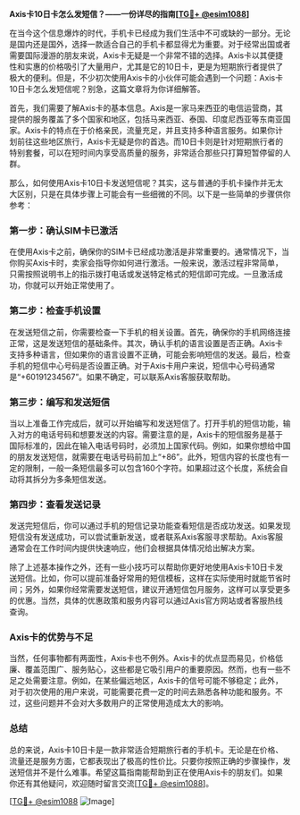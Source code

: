 **Axis卡10日卡怎么发短信？——一份详尽的指南[[TG💪+ @esim1088](https://t.me/s/esim1088)]**

在当今这个信息爆炸的时代，手机卡已经成为我们生活中不可或缺的一部分。无论是国内还是国外，选择一款适合自己的手机卡都显得尤为重要。对于经常出国或者需要国际漫游的朋友来说，Axis卡无疑是一个非常不错的选择。Axis卡以其便捷性和实惠的价格吸引了大量用户，尤其是它的10日卡，更是为短期旅行者提供了极大的便利。但是，不少初次使用Axis卡的小伙伴可能会遇到一个问题：Axis卡10日卡怎么发短信呢？别急，这篇文章将为你详细解答。

首先，我们需要了解Axis卡的基本信息。Axis是一家马来西亚的电信运营商，其提供的服务覆盖了多个国家和地区，包括马来西亚、泰国、印度尼西亚等东南亚国家。Axis卡的特点在于价格亲民，流量充足，并且支持多种语言服务。如果你计划前往这些地区旅行，Axis卡无疑是你的首选。而10日卡则是针对短期旅行者的特别套餐，可以在短时间内享受高质量的服务，非常适合那些只打算短暂停留的人群。

那么，如何使用Axis卡10日卡发送短信呢？其实，这与普通的手机卡操作并无太大区别，只是在具体步骤上可能会有一些细微的不同。以下是一些简单的步骤供你参考：

### 第一步：确认SIM卡已激活

在使用Axis卡之前，确保你的SIM卡已经成功激活是非常重要的。通常情况下，当你购买Axis卡时，卖家会指导你如何进行激活。一般来说，激活过程非常简单，只需按照说明书上的指示拨打电话或发送特定格式的短信即可完成。一旦激活成功，你就可以开始正常使用了。

### 第二步：检查手机设置

在发送短信之前，你需要检查一下手机的相关设置。首先，确保你的手机网络连接正常，这是发送短信的基础条件。其次，确认手机的语言设置是否正确。Axis卡支持多种语言，但如果你的语言设置不正确，可能会影响短信的发送。最后，检查手机的短信中心号码是否设置正确。对于Axis卡用户来说，短信中心号码通常是“+60191234567”。如果不确定，可以联系Axis客服获取帮助。

### 第三步：编写和发送短信

当以上准备工作完成后，就可以开始编写和发送短信了。打开手机的短信功能，输入对方的电话号码和想要发送的内容。需要注意的是，Axis卡的短信服务是基于国际标准的，因此在输入电话号码时，必须加上国家代码。例如，如果你想给中国的朋友发送短信，就需要在电话号码前加上“+86”。此外，短信内容的长度也有一定的限制，一般一条短信最多可以包含160个字符。如果超过这个长度，系统会自动将其拆分为多条短信发送。

### 第四步：查看发送记录

发送完短信后，你可以通过手机的短信记录功能查看短信是否成功发送。如果发现短信没有发送成功，可以尝试重新发送，或者联系Axis客服寻求帮助。Axis客服通常会在工作时间内提供快速响应，他们会根据具体情况给出解决方案。

除了上述基本操作之外，还有一些小技巧可以帮助你更好地使用Axis卡10日卡发送短信。比如，你可以提前准备好常用的短信模板，这样在实际使用时就能节省时间；另外，如果你经常需要发送短信，建议开通短信包月服务，这样可以享受更多的优惠。当然，具体的优惠政策和服务内容可以通过Axis官方网站或者客服热线查询。

### Axis卡的优势与不足

当然，任何事物都有两面性，Axis卡也不例外。Axis卡的优点显而易见，价格低廉、覆盖范围广、服务贴心，这些都是它吸引用户的重要原因。然而，也有一些不足之处需要注意。例如，在某些偏远地区，Axis卡的信号可能不够稳定；此外，对于初次使用的用户来说，可能需要花费一定的时间去熟悉各种功能和服务。不过，这些问题并不会对大多数用户的正常使用造成太大的影响。

### 总结

总的来说，Axis卡10日卡是一款非常适合短期旅行者的手机卡。无论是在价格、流量还是服务方面，它都表现出了极高的性价比。只要你按照正确的步骤操作，发送短信并不是什么难事。希望这篇指南能帮助到正在使用Axis卡的朋友们。如果你还有其他疑问，欢迎随时留言交流[[TG💪+ @esim1088](https://t.me/s/esim1088)]。

[[TG💪+ @esim1088](https://t.me/s/esim1088) ![Image](https://i.postimg.cc/4NQfJmqS/Snipaste-2025-05-13-00-14-12.png)]